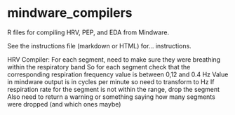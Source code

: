 # mindware_compilers
R files for compiling HRV, PEP, and EDA from Mindware.

See the instructions file (markdown or HTML) for... instructions.
  
HRV Compiler:
For each segment, need to make sure they were breathing within the respiratory band
So for each segment check that the corresponding respiration frequency value is between 0,12 and 0.4 Hz
Value in mindware output is in cycles per minute so need to transform to Hz
If respiration rate for the segment is not within the range, drop the segment
Also need to return a warning or something saying how many segments were dropped (and which ones maybe)

  